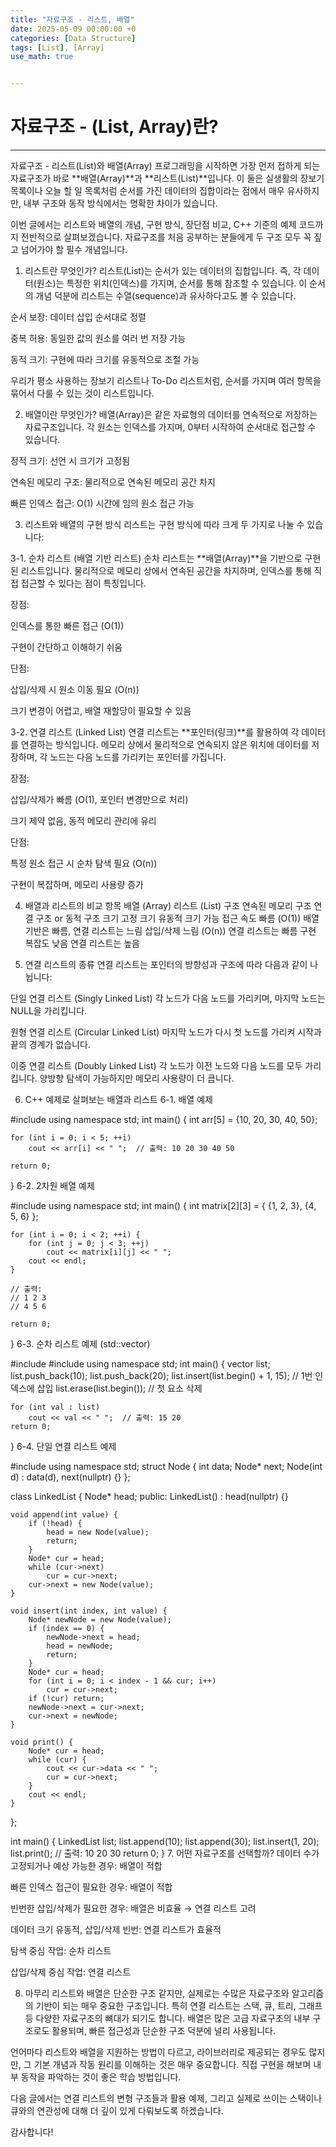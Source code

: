 ```yaml
---
title: "자료구조 - 리스트, 배열"
date: 2025-05-09 00:00:00 +0
categories: [Data Structure]
tags: [List], [Array]
use_math: true


---
```


# 자료구조 - (List, Array)란?

***

자료구조 - 리스트(List)와 배열(Array)
프로그래밍을 시작하면 가장 먼저 접하게 되는 자료구조가 바로 **배열(Array)**과 **리스트(List)**입니다. 
이 둘은 실생활의 장보기 목록이나 오늘 할 일 목록처럼 순서를 가진 데이터의 집합이라는 점에서 매우 유사하지만, 
내부 구조와 동작 방식에서는 명확한 차이가 있습니다.

이번 글에서는 리스트와 배열의 개념, 구현 방식, 장단점 비교, C++ 기준의 예제 코드까지 전반적으로 살펴보겠습니다. 
자료구조를 처음 공부하는 분들에게 두 구조 모두 꼭 짚고 넘어가야 할 필수 개념입니다.

1. 리스트란 무엇인가?
리스트(List)는 순서가 있는 데이터의 집합입니다. 즉, 각 데이터(원소)는 특정한 위치(인덱스)를 가지며, 순서를 통해 참조할 수 있습니다.
이 순서의 개념 덕분에 리스트는 수열(sequence)과 유사하다고도 볼 수 있습니다.

순서 보장: 데이터 삽입 순서대로 정렬

중복 허용: 동일한 값의 원소를 여러 번 저장 가능

동적 크기: 구현에 따라 크기를 유동적으로 조절 가능

우리가 평소 사용하는 장보기 리스트나 To-Do 리스트처럼, 순서를 가지며 여러 항목을 묶어서 다룰 수 있는 것이 리스트입니다.

2. 배열이란 무엇인가?
배열(Array)은 같은 자료형의 데이터를 연속적으로 저장하는 자료구조입니다. 각 원소는 인덱스를 가지며, 0부터 시작하여 순서대로 접근할 수 있습니다.

정적 크기: 선언 시 크기가 고정됨

연속된 메모리 구조: 물리적으로 연속된 메모리 공간 차지

빠른 인덱스 접근: O(1) 시간에 임의 원소 접근 가능

3. 리스트와 배열의 구현 방식
리스트는 구현 방식에 따라 크게 두 가지로 나눌 수 있습니다:

3-1. 순차 리스트 (배열 기반 리스트)
순차 리스트는 **배열(Array)**을 기반으로 구현된 리스트입니다. 물리적으로 메모리 상에서 연속된 공간을 차지하며, 인덱스를 통해 직접 접근할 수 있다는 점이 특징입니다.

장점:

인덱스를 통한 빠른 접근 (O(1))

구현이 간단하고 이해하기 쉬움

단점:

삽입/삭제 시 원소 이동 필요 (O(n))

크기 변경이 어렵고, 배열 재할당이 필요할 수 있음

3-2. 연결 리스트 (Linked List)
연결 리스트는 **포인터(링크)**를 활용하여 각 데이터를 연결하는 방식입니다. 메모리 상에서 물리적으로 연속되지 않은 위치에 데이터를 저장하며, 각 노드는 다음 노드를 가리키는 포인터를 가집니다.

장점:

삽입/삭제가 빠름 (O(1), 포인터 변경만으로 처리)

크기 제약 없음, 동적 메모리 관리에 유리

단점:

특정 원소 접근 시 순차 탐색 필요 (O(n))

구현이 복잡하며, 메모리 사용량 증가

4. 배열과 리스트의 비교
항목	배열 (Array)	리스트 (List)
구조	연속된 메모리 구조	연결 구조 or 동적 구조
크기	고정 크기	유동적 크기 가능
접근 속도	빠름 (O(1))	배열 기반은 빠름, 연결 리스트는 느림
삽입/삭제	느림 (O(n))	연결 리스트는 빠름
구현 복잡도	낮음	연결 리스트는 높음

5. 연결 리스트의 종류
연결 리스트는 포인터의 방향성과 구조에 따라 다음과 같이 나뉩니다:

단일 연결 리스트 (Singly Linked List)
각 노드가 다음 노드를 가리키며, 마지막 노드는 NULL을 가리킵니다.

원형 연결 리스트 (Circular Linked List)
마지막 노드가 다시 첫 노드를 가리켜 시작과 끝의 경계가 없습니다.

이중 연결 리스트 (Doubly Linked List)
각 노드가 이전 노드와 다음 노드를 모두 가리킵니다. 양방향 탐색이 가능하지만 메모리 사용량이 더 큽니다.

6. C++ 예제로 살펴보는 배열과 리스트
6-1. 배열 예제


#include <iostream>
using namespace std;
int main() {
    int arr[5] = {10, 20, 30, 40, 50};

    for (int i = 0; i < 5; ++i)
        cout << arr[i] << " ";  // 출력: 10 20 30 40 50

    return 0;
}
6-2. 2차원 배열 예제


#include <iostream>
using namespace std;
int main() {
    int matrix[2][3] = {
        {1, 2, 3},
        {4, 5, 6}
    };

    for (int i = 0; i < 2; ++i) {
        for (int j = 0; j < 3; ++j)
            cout << matrix[i][j] << " ";
        cout << endl;
    }

    // 출력:
    // 1 2 3
    // 4 5 6

    return 0;
}
6-3. 순차 리스트 예제 (std::vector)


#include <iostream>
#include <vector>
using namespace std;
int main() {
    vector<int> list;
    list.push_back(10);
    list.push_back(20);
    list.insert(list.begin() + 1, 15); // 1번 인덱스에 삽입
    list.erase(list.begin()); // 첫 요소 삭제

    for (int val : list)
        cout << val << " ";  // 출력: 15 20
    return 0;
}
6-4. 단일 연결 리스트 예제

#include <iostream>
using namespace std;
struct Node {
    int data;
    Node* next;
    Node(int d) : data(d), next(nullptr) {}
};

class LinkedList {
    Node* head;
public:
    LinkedList() : head(nullptr) {}

    void append(int value) {
        if (!head) {
            head = new Node(value);
            return;
        }
        Node* cur = head;
        while (cur->next)
            cur = cur->next;
        cur->next = new Node(value);
    }

    void insert(int index, int value) {
        Node* newNode = new Node(value);
        if (index == 0) {
            newNode->next = head;
            head = newNode;
            return;
        }
        Node* cur = head;
        for (int i = 0; i < index - 1 && cur; i++)
            cur = cur->next;
        if (!cur) return;
        newNode->next = cur->next;
        cur->next = newNode;
    }

    void print() {
        Node* cur = head;
        while (cur) {
            cout << cur->data << " ";
            cur = cur->next;
        }
        cout << endl;
    }
};

int main() {
    LinkedList list;
    list.append(10);
    list.append(30);
    list.insert(1, 20);
    list.print(); // 출력: 10 20 30
    return 0;
}
7. 어떤 자료구조를 선택할까?
데이터 수가 고정되거나 예상 가능한 경우: 배열이 적합

빠른 인덱스 접근이 필요한 경우: 배열이 적합

빈번한 삽입/삭제가 필요한 경우: 배열은 비효율 → 연결 리스트 고려

데이터 크기 유동적, 삽입/삭제 빈번: 연결 리스트가 효율적

탐색 중심 작업: 순차 리스트

삽입/삭제 중심 작업: 연결 리스트

8. 마무리
리스트와 배열은 단순한 구조 같지만, 실제로는 수많은 자료구조와 알고리즘의 기반이 되는 매우 중요한 구조입니다. 특히 연결 리스트는 스택, 큐, 트리, 그래프 등 다양한 자료구조의 뼈대가 되기도 합니다. 배열은 많은 고급 자료구조의 내부 구조로도 활용되며, 빠른 접근성과 단순한 구조 덕분에 널리 사용됩니다.

언어마다 리스트와 배열을 지원하는 방법이 다르고, 라이브러리로 제공되는 경우도 많지만, 그 기본 개념과 작동 원리를 이해하는 것은 매우 중요합니다. 직접 구현을 해보며 내부 동작을 파악하는 것이 좋은 학습 방법입니다.

다음 글에서는 연결 리스트의 변형 구조들과 활용 예제, 그리고 실제로 쓰이는 스택이나 큐와의 연관성에 대해 더 깊이 있게 다뤄보도록 하겠습니다.

감사합니다!
